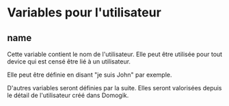 Variables pour l'utilisateur
============================

name
----

Cette variable contient le nom de l'utilisateur. Elle peut être utilisée pour tout device qui est censé être lié à un utilisateur.

Elle peut être définie en disant "je suis John" par exemple.

D'autres variables seront définies par la suite. Elles seront valorisées depuis le détail de l'utilisateur créé dans Domogik.
